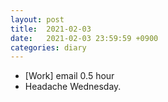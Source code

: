 ```yaml
---
layout: post
title:  2021-02-03
date:   2021-02-03 23:59:59 +0900
categories: diary
---
```


- [Work] email 0.5 hour
- Headache Wednesday.
